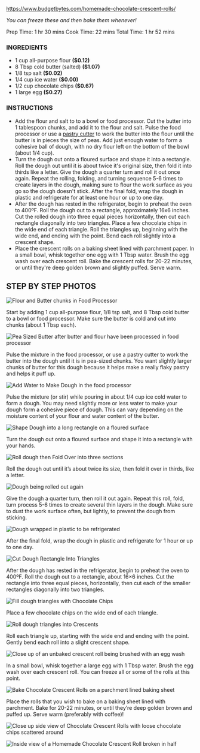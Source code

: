 https://www.budgetbytes.com/homemade-chocolate-crescent-rolls/

*You can freeze these and then bake them whenever!*

Prep Time: 1 hr 30 mins
Cook Time: 22 mins
Total Time: 1 hr 52 mins

### INGREDIENTS

- 1 cup all-purpose flour **($0.12)**
- 8 Tbsp cold butter (salted) **($1.07)**
- 1/8 tsp salt **($0.02)**
- 1/4 cup ice water **($0.00)**
- 1/2 cup chocolate chips **($0.67)**
- 1 large egg **($0.27)**

### INSTRUCTIONS

- Add the flour and salt to to a bowl or food processor. Cut the butter into 1 tablespoon chunks, and add it to the flour and salt. Pulse the food processor or use a [pastry cutter](https://www.amazon.com/Winco-Blade-Pastry-Blender-Stainless/dp/B003HEWB08/ref=sr_1_5?s=kitchen&ie=UTF8&qid=1486497421&sr=1-5&keywords=pastry+cutter&tag=budgetbytes0d-20) to work the butter into the flour until the butter is in pieces the size of peas. Add just enough water to form a cohesive ball of dough, with no dry flour left on the bottom of the bowl (about 1/4 cup).
- Turn the dough out onto a floured surface and shape it into a rectangle. Roll the dough out until it is about twice it's original size, then fold it into thirds like a letter. Give the dough a quarter turn and roll it out once again. Repeat the rolling, folding, and turning sequence 5-6 times to create layers in the dough, making sure to flour the work surface as you go so the dough doesn't stick. After the final fold, wrap the dough in plastic and refrigerate for at least one hour or up to one day.
- After the dough has rested in the refrigerator, begin to preheat the oven to 400ºF. Roll the dough out to a rectangle, approximately 16x6 inches. Cut the rolled dough into three equal pieces horizontally, then cut each rectangle diagonally into two triangles. Place a few chocolate chips in the wide end of each triangle. Roll the triangles up, beginning with the wide end, and ending with the point. Bend each roll slightly into a crescent shape.
- Place the crescent rolls on a baking sheet lined with parchment paper. In a small bowl, whisk together one egg with 1 Tbsp water. Brush the egg wash over each crescent roll. Bake the crescent rolls for 20-22 minutes, or until they're deep golden brown and slightly puffed. Serve warm.

## STEP BY STEP PHOTOS

![Flour and Butter chunks in Food Processor](Flour-and-Butter-in-Processor.jpg)

Start by adding 1 cup all-purpose flour, 1/8 tsp salt, and 8 Tbsp cold butter to a bowl or food processor. Make sure the butter is cold and cut into chunks (about 1 Tbsp each).

![Pea Sized Butter after butter and flour have been processed in food processor](Pea-Sized-Butter.jpg)

Pulse the mixture in the food processor, or use a pastry cutter to work the butter into the dough until it is in pea-sized chunks. You want slightly larger chunks of butter for this dough because it helps make a really flaky pastry and helps it puff up. 

![Add Water to Make Dough in the food processor](Add-Water-Make-Dough.jpg)

Pulse the mixture (or stir) while pouring in about 1/4 cup ice cold water to form a dough. You may need slightly more or less water to make your dough form a cohesive piece of dough. This can vary depending on the moisture content of your flour and water content of the butter. 

![Shape Dough into a long rectangle on a floured surface](Shape-Dough.jpg)

Turn the dough out onto a floured surface and shape it into a rectangle with your hands.

![Roll dough then Fold Over into three sections](Fold-Over-Dough.jpg)

Roll the dough out until it’s about twice its size, then fold it over in thirds, like a letter.

![Dough being rolled out again](Roll-Out-Dough.jpg)

Give the dough a quarter turn, then roll it out again. Repeat this roll, fold, turn process 5-6 times to create several thin layers in the dough. Make sure to dust the work surface often, but lightly, to prevent the dough from sticking.

![Dough wrapped in plastic to be refrigerated](Refrigerate-Dough.jpg)

After the final fold, wrap the dough in plastic and refrigerate for 1 hour or up to one day.

![Cut Dough Rectangle Into Triangles](Cut-Dough-into-Triangles.jpg)

After the dough has rested in the refrigerator, begin to preheat the oven to 400ºF. Roll the dough out to a rectangle, about 16×6 inches. Cut the rectangle into three equal pieces, horizontally, then cut each of the smaller rectangles diagonally into two triangles.

![Fill dough triangles with Chocolate Chips](Fill-with-Chocolate-Chips.jpg)

Place a few chocolate chips on the wide end of each triangle.

![Roll dough triangles into Crescents](Roll-into-Crescents.jpg)

Roll each triangle up, starting with the wide end and ending with the point. Gently bend each roll into a slight crescent shape.

![Close up of an unbaked crescent roll being brushed with an egg wash](Egg-Wash.jpg)

In a small bowl, whisk together a large egg with 1 Tbsp water. Brush the egg wash over each crescent roll. You can freeze all or some of the rolls at this point.

![Bake Chocolate Crescent Rolls on a parchment lined baking sheet](Bake-Chocolate-Crescent-Rolls.jpg)

Place the rolls that you wish to bake on a baking sheet lined with parchment. Bake for 20-22 minutes, or until they’re deep golden brown and puffed up. Serve warm (preferably with coffee)!

![Close up side view of Chocolate Crescent Rolls with loose chocolate chips scattered around](Chocolate-Crescent-Rolls-side.jpg)

![Inside view of a Homemade Chocolate Crescent Roll broken in half](Chocolate-Crescent-Rolls-open.jpg)